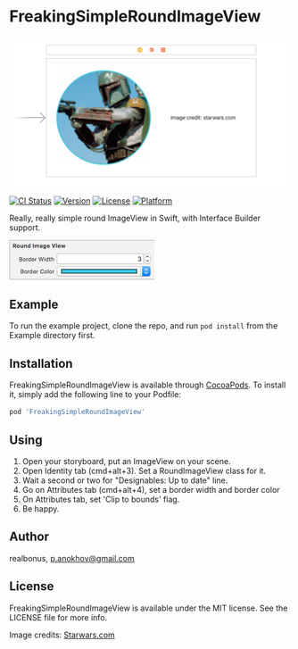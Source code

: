 # FreakingSimpleRoundImageView

![Simple RoundImageView](https://raw.githubusercontent.com/RealBonus/FreakingSimpleRoundImageView/master/Screenshots/IB.png)

[![CI Status](http://img.shields.io/travis/realbonus/FreakingSimpleRoundImageView.svg?style=flat)](https://travis-ci.org/realbonus/FreakingSimpleRoundImageView)
[![Version](https://img.shields.io/cocoapods/v/FreakingSimpleRoundImageView.svg?style=flat)](http://cocoapods.org/pods/FreakingSimpleRoundImageView)
[![License](https://img.shields.io/cocoapods/l/FreakingSimpleRoundImageView.svg?style=flat)](http://cocoapods.org/pods/FreakingSimpleRoundImageView)
[![Platform](https://img.shields.io/cocoapods/p/FreakingSimpleRoundImageView.svg?style=flat)](http://cocoapods.org/pods/FreakingSimpleRoundImageView)

Really, really simple round ImageView in Swift, with Interface Builder support.

![Attributes inspector](https://raw.githubusercontent.com/RealBonus/FreakingSimpleRoundImageView/master/Screenshots/Attributes.png)

## Example

To run the example project, clone the repo, and run `pod install` from the Example directory first.

## Installation

FreakingSimpleRoundImageView is available through [CocoaPods](http://cocoapods.org). To install
it, simply add the following line to your Podfile:

```ruby
pod 'FreakingSimpleRoundImageView'
```

## Using

1. Open your storyboard, put an ImageView on your scene.
2. Open Identity tab (cmd+alt+3). Set a RoundImageView class for it.
3. Wait a second or two for "Designables: Up to date" line.
4. Go on Attributes tab (cmd+alt+4), set a border width and border color
5. On Attributes tab, set 'Clip to bounds' flag.
6. Be happy.

## Author

realbonus, p.anokhov@gmail.com

## License

FreakingSimpleRoundImageView is available under the MIT license. See the LICENSE file for more info.

Image credits: [Starwars.com](http://www.starwars.com/databank/boba-fett)
